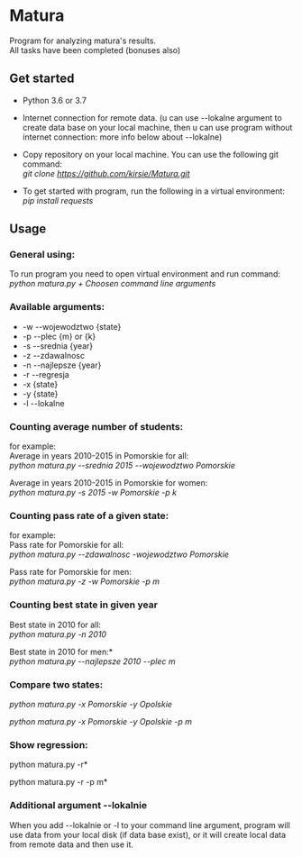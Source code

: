 # Matura
Program for analyzing matura's results.  
All tasks have been completed (bonuses also)  
## Get started
- Python 3.6 or 3.7  

- Internet connection for remote data. (u can use --lokalne argument to create data base on your local machine, then u can   use program without internet connection: more info below about --lokalne)  

- Copy repository on your local machine. You can use the following git command:  
*git clone https://github.com/kirsie/Matura.git*

- To get started with program, run the following in a virtual environment:  
*pip install requests*

## Usage
### General using:
To run program you need to open virtual environment and run command:  
*python matura.py + Choosen command line arguments*

### Available arguments:
- -w --wojewodztwo {state}  
- -p --plec {m} or {k}  
- -s --srednia {year}  
- -z --zdawalnosc  
- -n --najlepsze {year}  
- -r --regresja  
- -x {state}  
- -y {state}  
- -l --lokalne  

### Counting average number of students:
for example:  
Average in years 2010-2015 in Pomorskie for all:    
*python matura.py --srednia 2015 --wojewodztwo Pomorskie*  

Average in years 2010-2015 in Pomorskie for women:    
*python matura.py -s 2015 -w Pomorskie -p k*

### Counting pass rate of a given state:
for example:  
Pass rate for Pomorskie for all:    
*python matura.py --zdawalnosc -wojewodztwo Pomorskie*  

Pass rate for Pomorskie for men:    
*python matura.py -z -w Pomorskie -p m*  

### Counting best state in given year
Best state in 2010 for all:    
*python matura.py -n 2010*   

Best state in 2010 for men:*    
*python matura.py --najlepsze 2010 --plec m*  

### Compare two states:
*python matura.py -x Pomorskie -y Opolskie*  

*python matura.py -x Pomorskie -y Opolskie -p m*  

### Show regression:
python matura.py -r*  

python matura.py -r -p m*  

### Additional argument --lokalnie
When you add --lokalnie or -l to your command line argument, program will use data from your local disk (if data base exist),    or it will create local data from remote data and then use it. 
 

